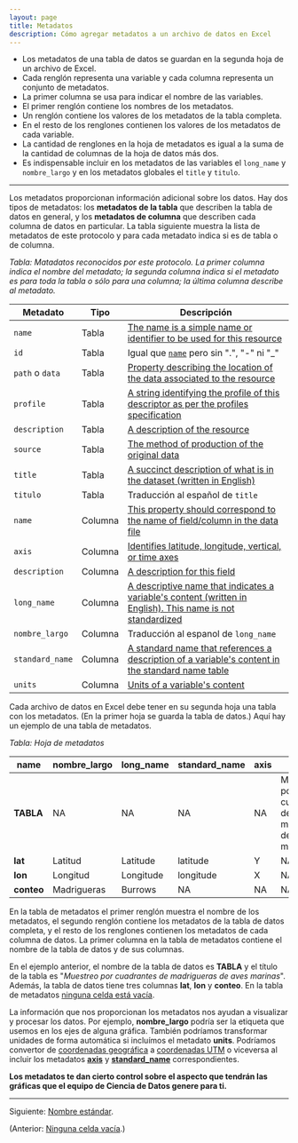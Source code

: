 ```yaml
---
layout: page
title: Metadatos
description: Cómo agregar metadatos a un archivo de datos en Excel
---
```


- Los metadatos de una tabla de datos se guardan en la segunda hoja de un archivo de Excel.
- Cada renglón representa una variable y cada columna representa un conjunto de metadatos.
- La primer columna se usa para indicar el nombre de las variables.
- El primer renglón contiene los nombres de los metadatos.
- Un renglón contiene los valores de los metadatos de la tabla completa.
- En el resto de los renglones contienen los valores de los metadatos de cada variable.
- La cantidad de renglones en la hoja de metadatos es igual a la suma de la cantidad de columnas de la hoja de datos más dos.
- Es indispensable incluir en los metadatos de las variables el `long_name` y `nombre_largo` y en los metadatos globales el `title` y `titulo`.

---

Los metadatos proporcionan información adicional sobre los datos. Hay dos tipos de metadatos: los **metadatos de la tabla** que describen la tabla de datos en general, y los **metadatos de columna** que describen cada columna de datos en particular. La tabla siguiente muestra la lista de metadatos de este protocolo y para cada metadato indica si es de tabla o de columna.

_Tabla: Matadatos reconocidos por este protocolo. La primer columna indica el nombre del metadato; la segunda columna indica si el metadato es para toda la tabla o sólo para una columna; la última columna describe al metadato._

Metadato           | Tipo    | Descripción
-------------------|---------|-------------
`name`             | Tabla   | [The name is a simple name or identifier to be used for this resource](http://specs.frictionlessdata.io/data-resource/#name)
`id`               | Tabla   | Igual que [`name`](http://specs.frictionlessdata.io/data-resource/#name) pero sin ".", "-" ni "_"
`path` o `data`    | Tabla   | [Property describing the location of the data associated to the resource](http://specs.frictionlessdata.io/data-resource/#data-location)
`profile`          | Tabla   | [A string identifying the profile of this descriptor as per the profiles specification](http://specs.frictionlessdata.io/profiles/)
`description`      | Tabla   | [A description of the resource](http://specs.frictionlessdata.io/data-resource/#optional-properties)
`source`           | Tabla   | [The method of production of the original data](http://cfconventions.org/cf-conventions/cf-conventions.html#description-of-file-contents)
`title`            | Tabla   | [A succinct description of what is in the dataset (written in English)](http://www.unidata.ucar.edu/netcdf/docs/netcdf.html#Attribute-Conventions)
`titulo`           | Tabla   | Traducción al español de `title`
`name`             | Columna | [This property should correspond to the name of field/column in the data file](http://specs.frictionlessdata.io/table-schema/#name)
`axis`             | Columna | [Identifies latitude, longitude, vertical, or time axes](http://cfconventions.org/cf-conventions/cf-conventions.html#coordinate-types)
`description`      | Columna | [A description for this field](http://specs.frictionlessdata.io/table-schema/#description)
`long_name`        | Columna | [A descriptive name that indicates a variable's content (written in English). This name is not standardized ](http://cfconventions.org/cf-conventions/cf-conventions.html#long-name)
`nombre_largo`     | Columna | Traducción al espanol de `long_name`
`standard_name`    | Columna | [A standard name that references a description of a variable's content in the standard name table](http://cfconventions.org/standard-names.html)
`units`            | Columna | [Units of a variable's content](http://www.unidata.ucar.edu/software/udunits/udunits.txt)
 
Cada archivo de datos en Excel debe tener en su segunda hoja una tabla con los metadatos. (En la primer hoja se guarda la tabla de datos.) Aquí hay un ejemplo de una tabla de metadatos.

_Tabla: Hoja de metadatos_

**name**   | **nombre_largo** | **long_name** | **standard_name** | **axis** | **titulo**                                             | **title**
-----------|------------------|---------------|-------------------|----------|--------------------------------------------------------|------------------------------------
**TABLA**  | NA               | NA            | NA                | NA       | Muestreo por cuadrantes de madrigueras de aves marinas | Quadrat sampling of seabird burrows
**lat**    | Latitud          | Latitude      | latitude          | Y        | NA                                                     | NA
**lon**    | Longitud         | Longitude     | longitude         | X        | NA                                                     | NA
**conteo** | Madrigueras      | Burrows       | NA                | NA       | NA                                                     | NA

En la tabla de metadatos el primer renglón muestra el nombre de los metadatos, el segundo renglón contiene los metadatos de la tabla de datos completa, y el resto de los renglones contienen los metadatos de cada columna de datos. La primer columna en la tabla de metadatos contiene el nombre de la tabla de datos y de sus columnas.

En el ejemplo anterior, el nombre de la tabla de datos es **TABLA** y el título de la tabla es "_Muestreo por cuadrantes de madrigueras de aves marinas_". Además, la tabla de datos tiene tres columnas **lat**, **lon** y **conteo**. En la tabla de metadatos [ninguna celda está vacía](ninguna_celda_vacia.html).

La información que nos proporcionan los metadatos nos ayudan a visualizar y procesar los datos. Por ejemplo, **nombre_largo** podría ser la etiqueta que usemos en los ejes de alguna gráfica. También podríamos transformar unidades de forma automática si incluímos el metadato **units**. Podríamos convertor de [coordenadas geográfica](pages/geograficas.html) a [coordenadas UTM](pages/utm.html) o viceversa al incluir los metadatos [**axis**](axis.html) y [**standard_name**](standard_name.html) correspondientes.

**Los metadatos te dan cierto control sobre el aspecto que tendrán las gráficas que el equipo de Ciencia de Datos genere para ti.**

---

Siguiente: [Nombre estándar](standard_name.html).

(Anterior: [Ninguna celda vacía](ninguna_celda_vacia.html).)
